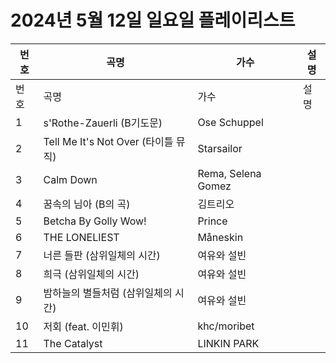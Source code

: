 # 2024년 5월 12일 일요일 플레이리스트

| 번호 | 곡명 | 가수 | 설명 |
|------|------|------|------|
| 번호 | 곡명 | 가수 | 설명 |
| 1 | s'Rothe-Zauerli (B기도문) | Ose Schuppel |  |
| 2 | Tell Me It's Not Over (타이틀 뮤직) | Starsailor |  |
| 3 | Calm Down | Rema, Selena Gomez |  |
| 4 | 꿈속의 님아 (B의 곡) | 김트리오 |  |
| 5 | Betcha By Golly Wow! | Prince |  |
| 6 | THE LONELIEST | Måneskin |  |
| 7 | 너른 들판 (삼위일체의 시간) | 여유와 설빈 |  |
| 8 | 희극 (삼위일체의 시간) | 여유와 설빈 |  |
| 9 | 밤하늘의 별들처럼 (삼위일체의 시간) | 여유와 설빈 |  |
| 10 | 저회 (feat. 이민휘) | khc/moribet |  |
| 11 | The Catalyst | LINKIN PARK |  |
